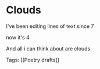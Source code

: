 # Clouds

I've been editing lines of text since 7

now it's 4

And all i can think about are clouds

Tags: [[Poetry drafts]]

